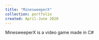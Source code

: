 ```yaml
---
title: "MinesweeperX"
collection: portfolio
created: April-June 2020
---
```

MinesweeperX is a video game made in C#
